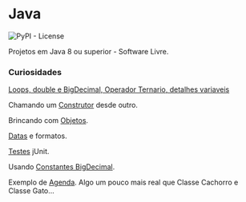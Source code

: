 # Java


![PyPI - License](https://img.shields.io/pypi/l/Django.svg?style=for-the-badge)


Projetos em Java 8 ou superior - Software Livre.

### Curiosidades

[Loops, double e BigDecimal, Operador Ternario, detalhes variaveis](Elementar/src/xyz/infodata/elementar) 

Chamando um [Construtor](Elementar/src/xyz/infodata/elementar/construtor) desde outro.

Brincando com [Objetos](Elementar/src/xyz/infodata/elementar/objetos). 

[Datas](Elementar/src/xyz/infodata/elementar/data) e formatos.

[Testes](Elementar/src/xyz/infodata/elementar/testes) jUnit.

Usando [Constantes BigDecimal](Elementar/src/xyz/infodata/elementar/const_static_bigdecimal).

Exemplo de [Agenda](Elementar/src/xyz/infodata/elementar/agenda). Algo um pouco mais real que Classe Cachorro e Classe Gato...


